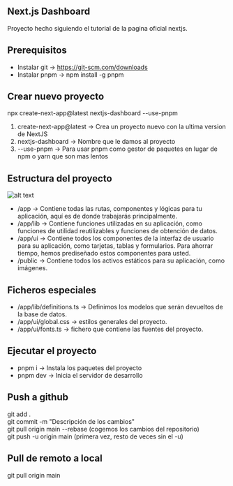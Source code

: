 ## Next.js Dashboard

Proyecto hecho siguiendo el tutorial de la pagina oficial nextjs.

## Prerequisitos
- Instalar git -> https://git-scm.com/downloads
- Instalar pnpm -> npm install -g pnpm

## Crear nuevo proyecto
npx create-next-app@latest nextjs-dashboard --use-pnpm     

1. create-next-app@latest -> Crea un proyecto nuevo con la ultima version de NextJS
2. nextjs-dashboard -> Nombre que le damos al proyecto
3. --use-pnpm -> Para usar pnpm como gestor de paquetes en lugar de npm o yarn que son mas lentos

## Estructura del proyecto
![alt text](learn-folder-structure.avif)    

- /app -> Contiene todas las rutas, componentes y lógicas para tu aplicación, aquí es de donde trabajarás principalmente.  
- /app/lib -> Contiene funciones utilizadas en su aplicación, como funciones de utilidad reutilizables y funciones de obtención de datos.  
- /app/ui -> Contiene todos los componentes de la interfaz de usuario para su aplicación, como tarjetas, tablas y formularios. Para ahorrar tiempo, hemos prediseñado estos componentes para usted.  
- /public -> Contiene todos los activos estáticos para su aplicación, como imágenes.   

## Ficheros especiales
- /app/lib/definitions.ts -> Definimos los modelos que serán devueltos de la base de datos.  
- /app/ui/global.css -> estilos generales del proyecto.  
- /app/ui/fonts.ts -> fichero que contiene las fuentes del proyecto.

## Ejecutar el proyecto
- pnpm i -> Instala los paquetes del proyecto
- pnpm dev -> Inicia el servidor de desarrollo

## Push a github
git add .  
git commit -m "Descripción de los cambios"  
git pull origin main --rebase (cogemos los cambios del repositorio)  
git push -u origin main (primera vez, resto de veces sin el -u)  

## Pull de remoto a local
git pull origin main
